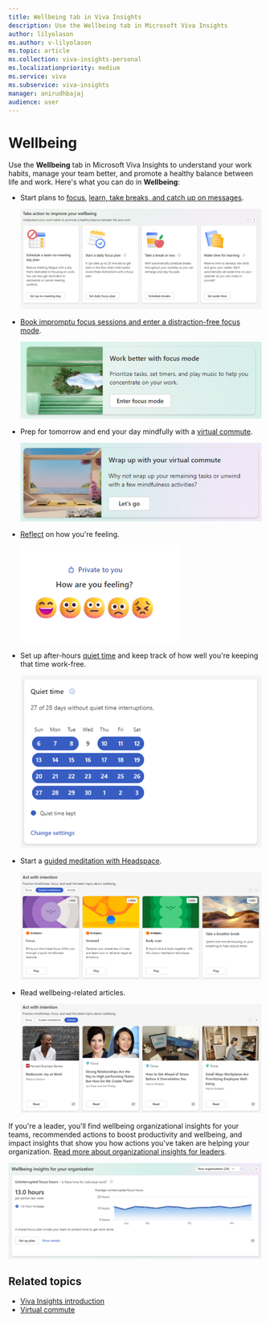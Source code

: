 ```yaml
---
title: Wellbeing tab in Viva Insights
description: Use the Wellbeing tab in Microsoft Viva Insights
author: lilyolason
ms.author: v-lilyolason
ms.topic: article
ms.collection: viva-insights-personal
ms.localizationpriority: medium 
ms.service: viva
ms.subservice: viva-insights
manager: anirudhbajaj
audience: user
---
```

# Wellbeing
	
Use the **Wellbeing** tab in Microsoft Viva Insights to understand your work habits, manage your team better, and promote a healthy balance between life and work. Here's what you can do in **Wellbeing**:

* Start plans to [focus](../use/focus-plan.md), [learn, take breaks, and catch up on messages](wellbeing-plans.md).

    ![plans](images/wellbeing-plans.png)

* [Book impromptu focus sessions and enter a distraction-free focus mode](focus.md).

    ![focus mode](images/wellbeing-focus-mode.png)

* Prep for tomorrow and end your day mindfully with a [virtual commute](virtual-commute.md).

    ![vc](images/wellbeing-vc.png)

* [Reflect](reflect.md) on how you're feeling.

    ![reflect](images/wellbeing-reflect.png)

* Set up after-hours [quiet time](quiet-time.md) and keep track of how well you're keeping that time work-free.

    ![quiet time](images/wellbeing-qt.png)

* Start a [guided meditation with Headspace](headspace.md).

    ![guided meditation](images/wellbeing-gm.png)

* Read wellbeing-related articles.

    ![inspiration library](images/wellbeing-il.png)

If you're a leader, you'll find wellbeing organizational insights for your teams, recommended actions to boost productivity and wellbeing, and impact insights that show you how actions you've taken are helping your organization. [Read more about organizational insights for leaders](../../org-team-insights/teams-and-web/org-insights-in-teams.md).


![org insights](images/wellbeing-org-insights.png)

## Related topics

* [Viva Insights introduction](viva-teams-app.md)
* [Virtual commute](viva-insights-virtual-commute.md)